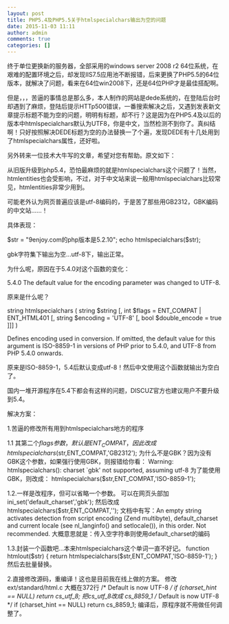 ```yaml
---
layout: post
title: PHP5.4及PHP5.5关于htmlspecialchars输出为空的问题
date: 2015-11-03 11:11
author: admin
comments: true
categories: []
---
```

终于单位更换新的服务器，全部采用的windows server 2008 r2 64位系统，在艰难的配置环境之后，却发现IIS7.5应用池不断报错，后来更换了PHP5.5的64位版本，就解决了问题，看来在64位win2008下，还是64位PHP才是最佳搭配啊。

但是，，，苦逼的事情总是那么多，本人制作的网站是dede系统的，在登陆后台时却遇到了麻烦，登陆后提示HTTp500错误，一番搜索解决之后，又遇到发表新文章提示标题不能为空的问题，明明有标题，却不行？这是因为在PHP5.4及以后的版本中htmlspecialchars默认为UTF8，你是中文，当然检测不到你了。真纠结啊！只好按照解决DEDE标题为空的办法替换一了个遍，发现DEDE有十几处用到了htmlspecialchars属性，还好啦。

另外转来一位技术大牛写的文章，希望对您有帮助。原文如下：

从旧版升级到php5.4，恐怕最麻烦的就是htmlspecialchars这个问题了！当然，htmlentities也会受影响，不过，对于中文站来说一般用htmlspecialchars比较常见，htmlentities非常少用到。

可能老外认为网页普遍应该是utf-8编码的，于是苦了那些用GB2312，GBK编码的中文站......！

具体表现：

$str = "9enjoy.com的php版本是5.2.10";
echo htmlspecialchars($str);

gbk字符集下输出为空...utf-8下，输出正常。

为什么呢，原因在于5.4.0对这个函数的变化：

5.4.0   The default value for the encoding parameter was changed to UTF-8.

原来是什么呢？

string htmlspecialchars ( string $string [, int $flags = ENT_COMPAT | ENT_HTML401 [, string $encoding = 'UTF-8' [, bool $double_encode = true ]]] )

Defines encoding used in conversion. If omitted, the default value for this argument is ISO-8859-1 in versions of PHP prior to 5.4.0, and UTF-8 from PHP 5.4.0 onwards.

原来是ISO-8859-1，5.4后默认变成utf-8！然后中文使用这个函数就输出为空白了。

国内一堆开源程序在5.4下都会有这样的问题，DISCUZ官方也建议用户不要升级到5.4。

解决方案：

1.苦逼的修改所有用到htmlspecialchars地方的程序

1.1 其第二个$flags参数，默认是ENT_COMPAT，因此改成
htmlspecialchars($str,ENT_COMPAT,'GB2312');
为什么不是GBK？因为没有GBK这个参数，如果强行使用GBK，则报错给你看：
Warning: htmlspecialchars(): charset `gbk' not supported, assuming utf-8
为了能使用GBK，则改成：
htmlspecialchars($str,ENT_COMPAT,'ISO-8859-1');

1.2.一样是改程序，但可以省略一个参数。
可以在网页头部加
ini_set('default_charset','gbk');
然后改成
htmlspecialchars($str,ENT_COMPAT,'');
文档中有写：An empty string activates detection from script encoding (Zend multibyte), default_charset and current locale (see nl_langinfo() and setlocale()), in this order. Not recommended.
大概意思就是：传入空字符串则使用default_charset的编码

1.3.封装一个函数吧...本来htmlspecialchars这个单词一直不好记。
function htmlout($str) {
    return htmlspecialchars($str,ENT_COMPAT,'ISO-8859-1');
}
然后去批量替换。

2.直接修改源码，重编译！这也是目前我在线上做的方案。
修改ext/standard/html.c
大概在372行
/* Default is now UTF-8 */
if (charset_hint == NULL)
return cs_utf_8;
把cs_utf_8改成 cs_8859_1
/* Default is now UTF-8 */
if (charset_hint == NULL)
return cs_8859_1;
编译后，原程序就不用做任何调整了。
